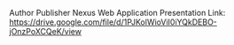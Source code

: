 Author Publisher Nexus Web Application Presentation Link: https://drive.google.com/file/d/1PJKolWioViI0iYQkDEBO-jOnzPoXCQeK/view
